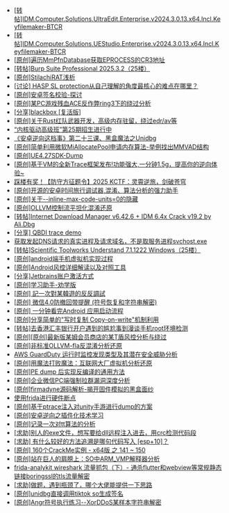 + [[转帖]IDM.Computer.Solutions.UltraEdit.Enterprise.v2024.3.0.13.x64.Incl.Keyfilemaker-BTCR](https://bbs.kanxue.com/thread-286608.htm)
+ [[转帖]IDM.Computer.Solutions.UEStudio.Enterprise.v2024.3.0.13.x64.Incl.Keyfilemaker-BTCR](https://bbs.kanxue.com/thread-286607.htm)
+ [[原创]遍历MmPfnDatabase获取EPROCESS的CR3地址](https://bbs.kanxue.com/thread-286598.htm)
+ [[转帖]Burp Suite Professional 2025.3.2（25楼）](https://bbs.kanxue.com/thread-280744.htm)
+ [[原创]StilachiRAT浅析](https://bbs.kanxue.com/thread-286605.htm)
+ [[讨论] HASP SL protection从自己理解的角度最核心的难点在哪里？](https://bbs.kanxue.com/thread-286141.htm)
+ [[原创]安卓签名校验-探讨](https://bbs.kanxue.com/thread-285647.htm)
+ [[原创]某PC游戏残血ACE反作弊ring3下的绕过分析](https://bbs.kanxue.com/thread-284667.htm)
+ [[分享]blackbox [复活版]](https://bbs.kanxue.com/thread-286308.htm)
+ [[原创]关于Rust红队武器开发，高级内存驻留，绕过edr/av等](https://bbs.kanxue.com/thread-286302.htm)
+ [“内核驱动高级班”第25期招生进行中](https://bbs.kanxue.com/thread-280081.htm)
+ [《安卓逆向这档事》第二十三课、黑盒魔法之Unidbg](https://bbs.kanxue.com/thread-285073.htm)
+ [[原创]简单利用微软MiAllocatePool申请内存算法-举例找出MMVAD结构](https://bbs.kanxue.com/thread-286414.htm)
+ [[原创]UE4.27SDK-Dump](https://bbs.kanxue.com/thread-282857.htm)
+ [[原创]基于VM的全新Trace框架发布!功能强大,一分钟1.5g，提高你的逆向体验~](https://bbs.kanxue.com/thread-285471.htm)
+ [踩楼有奖！【防守方征题令】2025 KCTF：灵霄逆旅，剑破苍穹](https://bbs.kanxue.com/thread-286311.htm)
+ [[原创]开源的安卓时间旅行调试器,混淆、算法分析的强力助手](https://bbs.kanxue.com/thread-286457.htm)
+ [[原创]关于--inline-max-code-units=0的隐藏](https://bbs.kanxue.com/thread-286498.htm)
+ [[原创]OLLVM控制流平坦化混淆还原](https://bbs.kanxue.com/thread-286151.htm)
+ [[转帖]Internet Download Manager v6.42.6 + IDM 6.4x Crack v19.2 by Ali.Dbg](https://bbs.kanxue.com/thread-281044.htm)
+ [[分享] QBDI trace demo](https://bbs.kanxue.com/thread-285857.htm)
+ [获取发起DNS请求的真实进程及请求域名，不是取服务进程svchost.exe](https://bbs.kanxue.com/thread-286593.htm)
+ [[转帖]Scientific Toolworks Understand 7.1.1222 Windows（25楼）](https://bbs.kanxue.com/thread-280018.htm)
+ [[原创]android端手机虚拟机实现过程](https://bbs.kanxue.com/thread-286534.htm)
+ [[原创]Android风控详细解读以及对照工具](https://bbs.kanxue.com/thread-286120.htm)
+ [[分享]Jetbrains账户激活方式](https://bbs.kanxue.com/thread-284298.htm)
+ [[原创]学习助手-劝学版](https://bbs.kanxue.com/thread-286541.htm)
+ [[原创] 記一次對某韓遊的反反調試](https://bbs.kanxue.com/thread-286089.htm)
+ [[原创] 微信4.0防撤回带提醒 (符号恢复和字符串解密)](https://bbs.kanxue.com/thread-286611.htm)
+ [[原创] 一分钟看完Android 应用启动流程](https://bbs.kanxue.com/thread-284686.htm)
+ [[原创]分享简单的"写时复制 Copy-on-write"机制利用](https://bbs.kanxue.com/thread-285331.htm)
+ [[转帖]去香港汇丰银行开户遇到的尴尬事到漫谈手机root环境检测](https://bbs.kanxue.com/thread-285754.htm)
+ [[原创][原创]最新版某姆会员商店的某T盾风控分析与绕过](https://bbs.kanxue.com/thread-286243.htm)
+ [[原创]非标准OLLVM-fla反混淆分析还原](https://bbs.kanxue.com/thread-286549.htm)
+ [AWS GuardDuty 运行时监控发现类型及其潜在安全威胁分析](https://bbs.kanxue.com/thread-286612.htm)
+ [[原创]用魔法打败魔法：互联网大厂虚拟机分析还原](https://bbs.kanxue.com/thread-286441.htm)
+ [[原创]PE dump 后实现反编译的通用方法](https://bbs.kanxue.com/thread-284958.htm)
+ [[原创]企业微信PC端强制拉群漏洞深度分析](https://bbs.kanxue.com/thread-286616.htm)
+ [[原创]firmadyne源码解析-揭开固件模拟的黑盒面纱](https://bbs.kanxue.com/thread-286135.htm)
+ [使用frida进行硬件断点](https://bbs.kanxue.com/thread-286615.htm)
+ [[原创]基于ptrace注入对unity手游进行dump的方案](https://bbs.kanxue.com/thread-286222.htm)
+ [[原创]安卓逆向之插件化技术学习](https://bbs.kanxue.com/thread-286613.htm)
+ [[原创]记录一次对tt算法的分析](https://bbs.kanxue.com/thread-285955.htm)
+ [[求助]别人的exe文件，想写要给dll远程注入进去，用crc检测代码段](https://bbs.kanxue.com/thread-286617.htm)
+ [[求助] 有什么较好的方法追溯是哪句代码写入 [esp+10]？](https://bbs.kanxue.com/thread-286528.htm)
+ [[原创] 160个CrackMe实例 - x64版 之 141 ~ 150](https://bbs.kanxue.com/thread-286618.htm)
+ [[原创]站在巨人的肩膀上：SO中ARM_VMP解释器分析](https://bbs.kanxue.com/thread-286451.htm)
+ [frida-analykit   wireshark 流量抓包（下）- 通杀flutter和webview等常规静态链接boringssl的tls流量解密](https://bbs.kanxue.com/thread-286620.htm)
+ [[求助]做题，遇到瓶颈了，哪个大佬能提供一下思路](https://bbs.kanxue.com/thread-286619.htm)
+ [[原创]unidbg直接调用tiktok so生成签名](https://bbs.kanxue.com/thread-285623.htm)
+ [[原创]Angr符号执行练习--XorDDoS某样本字符串解密](https://bbs.kanxue.com/thread-286621.htm)

